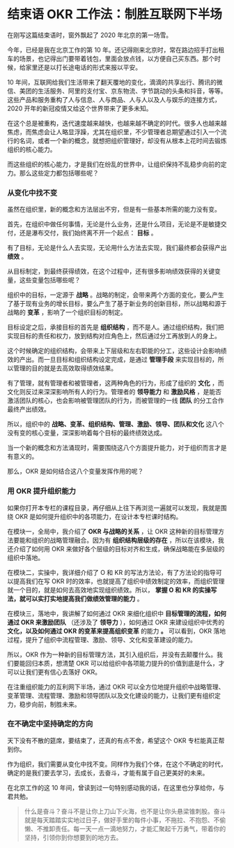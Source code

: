 # 结束语 OKR 工作法：制胜互联网下半场

在刚写这篇结束语时，窗外飘起了 2020 年北京的第一场雪。

今年，已经是我在北京工作的第 10 年。还记得刚来北京时，常在路边招手打出租车的场景，也记得出门要带着钱包，里面会放点钱，以方便自己买东西。那个时候，给家里还是以打长途电话的形式来报以平安。

10 年间，互联网给我们生活带来了翻天覆地的变化，滴滴的共享出行、腾讯的微信、美团的生活服务、阿里的支付宝、京东物流、字节跳动的头条和抖音，等等。这些产品和服务重构了人与信息、人与商品、人与人以及人与娱乐的连接方式，2020 开年的新冠疫情又给这个世界带来了更多未知。

在这个总是被重构，迭代速度越来越快，也越来越不确定的时代。很多人也越来越焦虑，而焦虑会让人略显浮躁，尤其在组织里，不少管理者总期望通过引入一个流行的名词，或者一个新的概念，就想把组织管理好，却没有从根本上花时间去锻炼组织的核心能力。

而这些组织的核心能力，才是我们在纷乱的世界中，让组织保持不乱稳步向前的定力。那么这些定力都包括哪些呢？

### 从变化中找不变

虽然在组织里，新的概念和方法层出不穷，但是有一些基本所需的能力没有变。

首先，在组织中做任何事情，无论是什么业务，还是什么项目，无论是不是敏捷交付，还是瀑布交付，我们始终离不开一个起点： **目标** 。

有了目标，无论是什么人去实现，无论用什么方法去实现，我们最终都会获得产出 **绩效** 。

从目标制定，到最终获得绩效，在这个过程中，还有很多影响绩效获得的关键变量，这些变量包括哪些呢？

组织中的目标，一定源于 **战略** 。战略的制定，会带来两个方面的变化，要么产生了基于现有业务的增长目标，要么产生了基于新业务的创新目标，所以战略和源于战略的 **变革** ，影响了一个组织目标的制定。

目标设定之后，承接目标的首先是 **组织结构** ，而不是人。通过组织结构，我们把实现目标的责任和权力，放到结构对应角色上，然后通过分工再放到人的身上。

这个时候确定的组织结构，会带来上下层级和左右职能的分工，这些设计会影响绩效的产出。而一旦目标和组织结构设定完成，是通过 **管理手段** 来实现目标的，所以管理的目的就是去高效取得绩效结果。

有了管理，就有管理者和被管理者，这两种角色的行为，形成了组织的 **文化** ，而文化则反过来深深影响所有人的行为。管理者的 **领导能力** 和 **激励风格** ，是能否激活团队的核心，也会影响被管理团队的行为，而被管理的一线 **团队** 的分工合作最终产出绩效。

所以，组织中的 **战略、变革、组织结构、管理、激励、领导、团队和文化** 这八个没有变的核心变量，深深影响着每个目标的最终绩效达成。

当一个新的概念和方法涌现时，需要围绕这八个方面提升能力，对于组织而言才是有意义的。

那么，OKR 是如何结合这八个变量发挥作用的呢？

### 用 OKR 提升组织能力

如果你打开本专栏的课程目录，再仔细从上往下再浏览一遍就可以发现，我就是围绕 OKR 是如何提升组织中的各项能力，在设计本专栏课时结构。

在模块一，全局中，我介绍了 **OKR 与战略的关系** ，让 OKR 这种新的目标管理方法要能和组织的战略管理融合。因为有 **组织结构层级的存在** ，所以在该模块，我还介绍了如何用 OKR 来做好各个层级的目标对齐和生成，确保战略能在多层级的组织中落地。

在模块二，实操中，我详细介绍了 O 和 KR 的写法方法论，有了方法论的指导可以提高我们在写 OKR 时的效率，也就提高了组织中绩效制定的效率，而组织管理就一个目的，就是如何去高效地实现组织绩效。所以， **掌握 O 和 KR 的实操写法，就可以实打实地提高我们做绩效管理的能力** 。

在模块三，落地中，我讲解了如何通过 OKR 来细化组织中 **目标管理的流程，如何通过 OKR 来激励团队** （还涉及了 **领导力** ），如何通过 OKR 来建设组织中优秀的 **文化，以及如何通过 OKR 的变革来提高组织变革** 的能力 **。** 可以看到，OKR 落地过程，提升了组织中流程管理、激励、领导、文化和变革建设的能力。

所以，OKR 作为一种新的目标管理方法，其引入组织后，并没有去颠覆什么。我们要能回归本质，想清楚 OKR 可以给组织中各项能力提升的价值到底是什么，才可以让我们更有信心去落好 OKR。

在注重组织能力的互利网下半场，通过 OKR 可以全方位地提升组织中战略管理、变革管理、流程管理、激励和领导团队以及文化建设的能力，让我们更有组织定力，稳步向前，制胜未来。

### 在不确定中坚持确定的方向

天下没有不散的筵席，要结束了，还真的有点不舍，希望这个 OKR 专栏能真正帮到你。

作为组织，我们需要从变化中找不变。同样作为我们个体，在这个不确定的时代，确定的是我们要去学习，去成长，去奋斗，才能有属于自己更美好的未来。

在北京工作的这 10 年间，曾读到过一句特别感动我的话，在这里也分享给你，与君共勉。

> 什么是奋斗？奋斗不是让你上刀山下火海，也不是让你头悬梁锥刺股。奋斗就是每天踏踏实实地过日子，做好手里的每件小事，不拖拉、不抱怨、不偷懒、不推卸责任。每一天一点一滴地努力，才能汇聚起千万勇气，带着你的坚持，引领你到你想要到的地方去。
